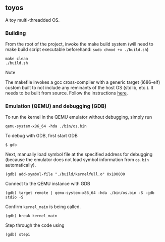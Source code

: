 ## toyos
A toy multi-threadded OS.

### Building
From the root of the project, invoke the make build system (will need to make build script executable beforehand: `sudo chmod +x ./build.sh`)

```shell
make clean
./build.sh
```

> [!NOTE] 
> The makefile invokes a gcc cross-compiler with a generic target (i686-elf) custom built to not include any reminants of the host OS (stdlib, etc.). It needs to be built from source. Follow the instructions [here](https://osdev.org/GCC_Cross-Compiler).

### Emulation (QEMU) and debugging (GDB)
To run the kernel in the QEMU emulator without debugging, simply run

```shell
qemu-system-x86_64 -hda ./bin/os.bin
```

To debug with GDB, first start GDB

```shell
$ gdb
```

Next, manually load symbol file at the specified address for debugging (because the emulator does not load symbol information from `os.bin` automatically).


```shell
(gdb) add-symbol-file "./build/kernelfull.o" 0x100000
```

Connect to the QEMU instance with GDB

```shell
(gdb) target remote | qemu-system-x86_64 -hda ./bin/os.bin -S -gdb stdio -S
```

Confirm `kernel_main` is being called.

```shell
(gdb) break kernel_main
```

Step through the code using 

```shell
(gdb) stepi
```